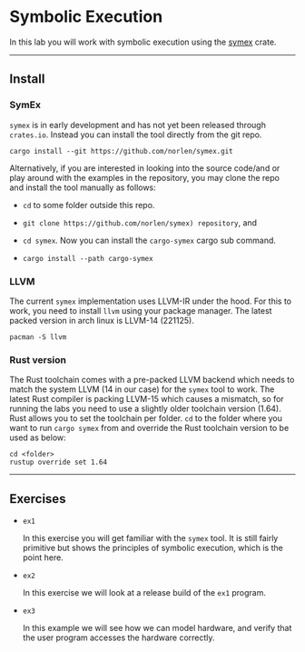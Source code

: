 # Symbolic Execution

In this lab you will work with symbolic execution using the [symex](https://github.com/norlen/symex) crate. 

---

## Install

### SymEx
`symex` is in early development and has not yet been released through `crates.io`. Instead you can install the tool directly from the git repo.

```shell
cargo install --git https://github.com/norlen/symex.git
```

Alternatively, if you are interested in looking into the source code/and or play around with the examples in the repository, you may clone the repo and install the tool manually as follows:

- `cd` to some folder outside this repo. 
  
- `git clone https://github.com/norlen/symex) repository`, and 

- `cd symex`. Now you can install the `cargo-symex` cargo sub command. 

- `cargo install --path cargo-symex` 

### LLVM

The current `symex` implementation uses LLVM-IR under the hood. For this to work, you need to install `llvm` using your package manager. The latest packed version in arch linux is LLVM-14 (221125).

```shell
pacman -S llvm
```

### Rust version

The Rust toolchain comes with a pre-packed LLVM backend which needs to match the system LLVM (14 in our case) for the `symex` tool to work. The latest Rust compiler is packing LLVM-15 which causes a mismatch, so for running the labs you need to use a slightly older toolchain version (1.64). Rust allows you to set the toolchain per folder. `cd` to the folder where you want to run `cargo symex` from and override the Rust toolchain version to be used as below:

```shell
cd <folder>
rustup override set 1.64
```
---

## Exercises

- `ex1` 

  In this exercise you will get familiar with the `symex` tool. It is still fairly primitive but shows the principles of symbolic execution, which is the point here.

- `ex2`

  In this exercise we will look at a release build of the `ex1` program. 

- `ex3`
  
  In this example we will see how we can model hardware, and verify that the user program accesses the hardware correctly.
